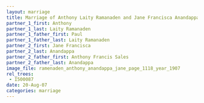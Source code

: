 ```yaml
---
layout: marriage
title: Marriage of Anthony Laity Ramanaden and Jane Francisca Anandappa
partner_1_first: Anthony
partner_1_last: Laity Ramanaden
partner_1_father_first: Paul
partner_1_father_last: Laity Ramanaden
partner_2_first: Jane Francisca
partner_2_last: Anandappa
partner_2_father_first: Anthony Francis Sales
partner_2_father_last: Anandappa
image_file: ramenaden_anthony_anandappa_jane_page_1118_year_1907
rel_trees:
 - I500087
date: 20-Aug-07
categories: marriage
---
```


